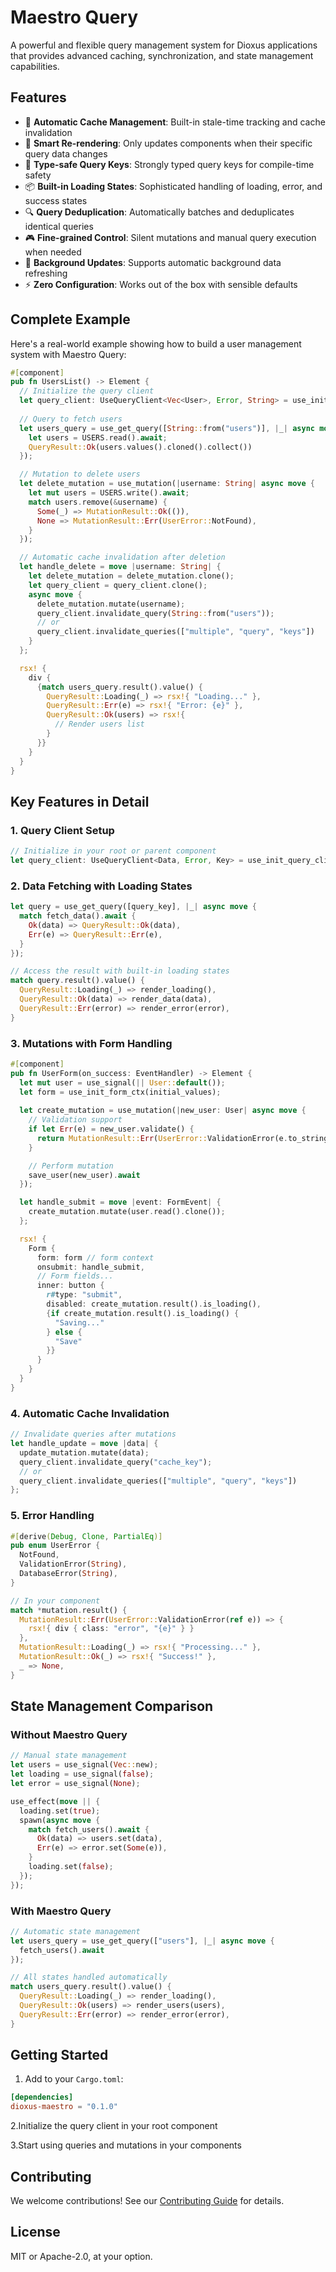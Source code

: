 # Maestro Query

A powerful and flexible query management system for Dioxus applications that provides advanced caching, synchronization, and state management capabilities.

## Features

- 🚀 **Automatic Cache Management**: Built-in stale-time tracking and cache invalidation
- 🔄 **Smart Re-rendering**: Only updates components when their specific query data changes
- 🎯 **Type-safe Query Keys**: Strongly typed query keys for compile-time safety
- 📦 **Built-in Loading States**: Sophisticated handling of loading, error, and success states
- 🔍 **Query Deduplication**: Automatically batches and deduplicates identical queries
- 🎮 **Fine-grained Control**: Silent mutations and manual query execution when needed
- 🔄 **Background Updates**: Supports automatic background data refreshing
- ⚡ **Zero Configuration**: Works out of the box with sensible defaults

## Complete Example

Here's a real-world example showing how to build a user management system with Maestro Query:

```rust
#[component]
pub fn UsersList() -> Element {
  // Initialize the query client
  let query_client: UseQueryClient<Vec<User>, Error, String> = use_init_query_client();
  
  // Query to fetch users
  let users_query = use_get_query([String::from("users")], |_| async move {
    let users = USERS.read().await;
    QueryResult::Ok(users.values().cloned().collect())
  });

  // Mutation to delete users
  let delete_mutation = use_mutation(|username: String| async move {
    let mut users = USERS.write().await;
    match users.remove(&username) {
      Some(_) => MutationResult::Ok(()),
      None => MutationResult::Err(UserError::NotFound),
    }
  });

  // Automatic cache invalidation after deletion
  let handle_delete = move |username: String| {
    let delete_mutation = delete_mutation.clone();
    let query_client = query_client.clone();
    async move {
      delete_mutation.mutate(username);
      query_client.invalidate_query(String::from("users"));
      // or
      query_client.invalidate_queries(["multiple", "query", "keys"])
    }
  };

  rsx! {
    div {
      {match users_query.result().value() {
        QueryResult::Loading(_) => rsx!{ "Loading..." },
        QueryResult::Err(e) => rsx!{ "Error: {e}" },
        QueryResult::Ok(users) => rsx!{
          // Render users list
        }
      }}
    }
  }
}
```

## Key Features in Detail

### 1. Query Client Setup

```rust
// Initialize in your root or parent component
let query_client: UseQueryClient<Data, Error, Key> = use_init_query_client();
```

### 2. Data Fetching with Loading States

```rust
let query = use_get_query([query_key], |_| async move {
  match fetch_data().await {
    Ok(data) => QueryResult::Ok(data),
    Err(e) => QueryResult::Err(e),
  }
});

// Access the result with built-in loading states
match query.result().value() {
  QueryResult::Loading(_) => render_loading(),
  QueryResult::Ok(data) => render_data(data),
  QueryResult::Err(error) => render_error(error),
}
```

### 3. Mutations with Form Handling

```rust
#[component]
pub fn UserForm(on_success: EventHandler) -> Element {
  let mut user = use_signal(|| User::default());
  let form = use_init_form_ctx(initial_values);
  
  let create_mutation = use_mutation(|new_user: User| async move {
    // Validation support
    if let Err(e) = new_user.validate() {
      return MutationResult::Err(UserError::ValidationError(e.to_string()));
    }

    // Perform mutation
    save_user(new_user).await
  });

  let handle_submit = move |event: FormEvent| {
    create_mutation.mutate(user.read().clone());
  };

  rsx! {
    Form {
      form: form // form context
      onsubmit: handle_submit,
      // Form fields...
      inner: button {
        r#type: "submit",
        disabled: create_mutation.result().is_loading(),
        {if create_mutation.result().is_loading() { 
          "Saving..." 
        } else { 
          "Save" 
        }}
      }
    }
  }
}
```

### 4. Automatic Cache Invalidation

```rust
// Invalidate queries after mutations
let handle_update = move |data| {
  update_mutation.mutate(data);
  query_client.invalidate_query("cache_key");
  // or
  query_client.invalidate_queries(["multiple", "query", "keys"])
};
```

### 5. Error Handling

```rust
#[derive(Debug, Clone, PartialEq)]
pub enum UserError {
  NotFound,
  ValidationError(String),
  DatabaseError(String),
}

// In your component
match *mutation.result() {
  MutationResult::Err(UserError::ValidationError(ref e)) => {
    rsx!{ div { class: "error", "{e}" } }
  },
  MutationResult::Loading(_) => rsx!{ "Processing..." },
  MutationResult::Ok(_) => rsx!{ "Success!" },
  _ => None,
}
```

## State Management Comparison

### Without Maestro Query

```rust
// Manual state management
let users = use_signal(Vec::new);
let loading = use_signal(false);
let error = use_signal(None);

use_effect(move || {
  loading.set(true);
  spawn(async move {
    match fetch_users().await {
      Ok(data) => users.set(data),
      Err(e) => error.set(Some(e)),
    }
    loading.set(false);
  });
});
```

### With Maestro Query

```rust
// Automatic state management
let users_query = use_get_query(["users"], |_| async move {
  fetch_users().await
});

// All states handled automatically
match users_query.result().value() {
  QueryResult::Loading(_) => render_loading(),
  QueryResult::Ok(users) => render_users(users),
  QueryResult::Err(error) => render_error(error),
}
```

## Getting Started

1. Add to your `Cargo.toml`:

```toml
[dependencies]
dioxus-maestro = "0.1.0"
```

2.Initialize the query client in your root component

3.Start using queries and mutations in your components

## Contributing

We welcome contributions! See our [Contributing Guide](CONTRIBUTING.md) for details.

## License

MIT or Apache-2.0, at your option.
